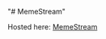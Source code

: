 "# MemeStream"
<div>Hosted here: <a href="https://quizzical-allen-64d6af.netlify.app/">MemeStream</a</div>